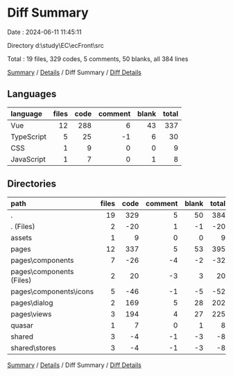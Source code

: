 # Diff Summary

Date : 2024-06-11 11:45:11

Directory d:\\study\\EC\\ecFront\\src

Total : 19 files,  329 codes, 5 comments, 50 blanks, all 384 lines

[Summary](results.md) / [Details](details.md) / Diff Summary / [Diff Details](diff-details.md)

## Languages
| language | files | code | comment | blank | total |
| :--- | ---: | ---: | ---: | ---: | ---: |
| Vue | 12 | 288 | 6 | 43 | 337 |
| TypeScript | 5 | 25 | -1 | 6 | 30 |
| CSS | 1 | 9 | 0 | 0 | 9 |
| JavaScript | 1 | 7 | 0 | 1 | 8 |

## Directories
| path | files | code | comment | blank | total |
| :--- | ---: | ---: | ---: | ---: | ---: |
| . | 19 | 329 | 5 | 50 | 384 |
| . (Files) | 2 | -20 | 1 | -1 | -20 |
| assets | 1 | 9 | 0 | 0 | 9 |
| pages | 12 | 337 | 5 | 53 | 395 |
| pages\\components | 7 | -26 | -4 | -2 | -32 |
| pages\\components (Files) | 2 | 20 | -3 | 3 | 20 |
| pages\\components\\icons | 5 | -46 | -1 | -5 | -52 |
| pages\\dialog | 2 | 169 | 5 | 28 | 202 |
| pages\\views | 3 | 194 | 4 | 27 | 225 |
| quasar | 1 | 7 | 0 | 1 | 8 |
| shared | 3 | -4 | -1 | -3 | -8 |
| shared\\stores | 3 | -4 | -1 | -3 | -8 |

[Summary](results.md) / [Details](details.md) / Diff Summary / [Diff Details](diff-details.md)